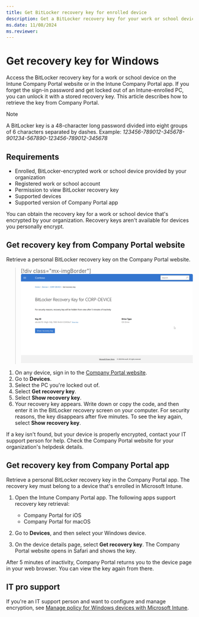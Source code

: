 ```yaml
---
title: Get BitLocker recovery key for enrolled device
description: Get a BitLocker recovery key for your work or school device from the Company portal website or apps.
ms.date: 11/08/2024
ms.reviewer:
---
```


# Get recovery key for Windows

 Access the BitLocker recovery key for a work or school device on the Intune Company Portal website or in the Intune Company Portal app. If you forget the sign-in password and get locked out of an Intune-enrolled PC, you can unlock it with a stored recovery key. This article describes how to retrieve the key from Company Portal.

 >[!NOTE]
 > A BitLocker key is a 48-character long password divided into eight groups of 6 characters separated by dashes. Example: *123456-789012-345678-901234-567890-123456-789012-345678*

 ## Requirements

- Enrolled, BitLocker-encrypted work or school device provided by your organization
- Registered work or school account
- Permission to view BitLocker recovery key
- Supported devices
- Supported version of Company Portal app

You can obtain the recovery key for a work or school device that's encrypted by your organization. Recovery keys aren't available for devices you personally encrypt.

## Get recovery key from Company Portal website
Retrieve a personal BitLocker recovery key on the Company Portal website.

> [!div class="mx-imgBorder"]
> ![Example screenshot of the BitLocker Recovery Key page on the Intune Company Portal website. ](./media/get-recovery-key-windows/get-recovery-key-company-portal-website.png)

1. On any device, sign in to the [Company Portal website](https://portal.manage.microsoft.com).
1. Go to **Devices**.
1. Select the PC you're locked out of.
1. Select **Get recovery key**.
1. Select **Show recovery key**.
1. Your recovery key appears. Write down or copy the code, and then enter it in the BitLocker recovery screen on your computer. For security reasons, the key disappears after five minutes. To see the key again, select **Show recovery key**.

If a key isn't found, but your device is properly encrypted, contact your IT support person for help. Check the Company Portal website for your organization's helpdesk details.

## Get recovery key from Company Portal app

Retrieve a personal BitLocker recovery key in the Company Portal app. The recovery key must belong to a device that's enrolled in Microsoft Intune.

1. Open the Intune Company Portal app. The following apps support recovery key retrieval:

    - Company Portal for iOS
    - Company Portal for macOS

2. Go to **Devices**, and then select your Windows device.
3. On the device details page, select **Get recovery key**. The Company Portal website opens in Safari and shows the key.

  After 5 minutes of inactivity, Company Portal returns you to the device page in your web browser. You can view the key again from there.

## IT pro support

If you're an IT support person and want to configure and manage encryption, see [Manage policy for Windows devices with Microsoft Intune](../protect/encrypt-devices.md).

